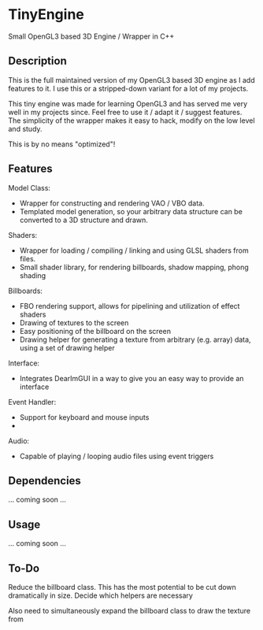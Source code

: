 # TinyEngine
Small OpenGL3 based 3D Engine / Wrapper in C++

## Description
This is the full maintained version of my OpenGL3 based 3D engine as I add features to it.
I use this or a stripped-down variant for a lot of my projects.

This tiny engine was made for learning OpenGL3 and has served me very well in my projects since. Feel free to use it / adapt it / suggest features.
The simplicity of the wrapper makes it easy to hack, modify on the low level and study.

This is by no means "optimized"!

## Features
Model Class:
  - Wrapper for constructing and rendering VAO / VBO data.
  - Templated model generation, so your arbitrary data structure can be converted to a 3D structure and drawn.

Shaders:
  - Wrapper for loading / compiling / linking and using GLSL shaders from files.
  - Small shader library, for rendering billboards, shadow mapping, phong shading

Billboards:
  - FBO rendering support, allows for pipelining and utilization of effect shaders
  - Drawing of textures to the screen
  - Easy positioning of the billboard on the screen
  - Drawing helper for generating a texture from arbitrary (e.g. array) data, using a set of drawing helper

Interface:
  - Integrates DearImGUI in a way to give you an easy way to provide an interface

Event Handler:
  - Support for keyboard and mouse inputs
  -

Audio:
  - Capable of playing / looping audio files using event triggers

## Dependencies
... coming soon ...

## Usage
... coming soon ...

## To-Do
Reduce the billboard class. This has the most potential to be cut down dramatically in size.
Decide which helpers are necessary

Also need to simultaneously expand the billboard class to draw the texture from 

